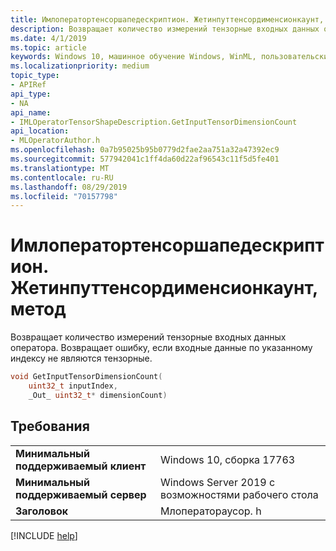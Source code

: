 ```yaml
---
title: Имлоператортенсоршапедескриптион. Жетинпуттенсордименсионкаунт, метод
description: Возвращает количество измерений тензорные входных данных оператора.
ms.date: 4/1/2019
ms.topic: article
keywords: Windows 10, машинное обучение Windows, WinML, пользовательские операторы, Жетинпуттенсордименсионкаунт
ms.localizationpriority: medium
topic_type:
- APIRef
api_type:
- NA
api_name:
- IMLOperatorTensorShapeDescription.GetInputTensorDimensionCount
api_location:
- MLOperatorAuthor.h
ms.openlocfilehash: 0a7b95025b95b0779d2fae2aa751a32a47392ec9
ms.sourcegitcommit: 577942041c1ff4da60d22af96543c11f5d5fe401
ms.translationtype: MT
ms.contentlocale: ru-RU
ms.lasthandoff: 08/29/2019
ms.locfileid: "70157798"
---
```

# <a name="imloperatortensorshapedescriptiongetinputtensordimensioncount-method"></a>Имлоператортенсоршапедескриптион. Жетинпуттенсордименсионкаунт, метод

Возвращает количество измерений тензорные входных данных оператора. Возвращает ошибку, если входные данные по указанному индексу не являются тензорные.

```cpp
void GetInputTensorDimensionCount(
    uint32_t inputIndex,
    _Out_ uint32_t* dimensionCount)
```

## <a name="requirements"></a>Требования

| | |
|-|-|
| **Минимальный поддерживаемый клиент** | Windows 10, сборка 17763 |
| **Минимальный поддерживаемый сервер** | Windows Server 2019 с возможностями рабочего стола |
| **Заголовок** | Млоператораусор. h |

[!INCLUDE [help](../../includes/get-help.md)]
